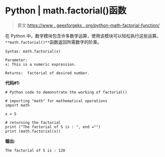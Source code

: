# Python | math.factorial()函数

> 原文:[https://www . geesforgeks . org/python-math-factorial-function/](https://www.geeksforgeeks.org/python-math-factorial-function/)

在 Python 中，数学模块包含许多数学运算，使用该模块可以轻松执行这些运算。`**math.factorial()**`函数返回所需数字的阶乘。

```
Syntax: math.factorial(x)

Parameter:
x: This is a numeric expression.

Returns:  factorial of desired number.
```

**代码#1:**

```
# Python code to demonstrate the working of factorial()

# importing "math" for mathematical operations 
import math 

x = 5

# returning the factorial
print ("The factorial of 5 is : ", end ="") 
print (math.factorial(x))
```

**输出:**

```
The factorial of 5 is : 120

```